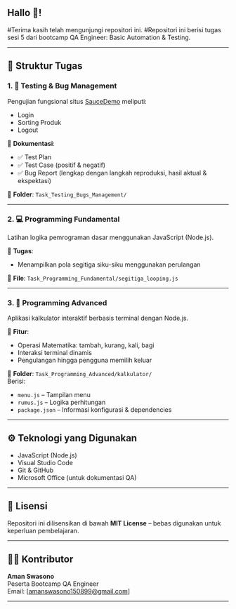 ## Hallo 👋! 
#Terima kasih telah mengunjungi repositori ini.
#Repositori ini berisi tugas sesi 5 dari bootcamp QA Engineer: Basic Automation & Testing.

---

## 📂 Struktur Tugas

### 1. 🧪 Testing & Bug Management
Pengujian fungsional situs [SauceDemo](https://www.saucedemo.com/) meliputi:
- Login  
- Sorting Produk  
- Logout  

📄 **Dokumentasi**:
- ✅ Test Plan  
- ✅ Test Case (positif & negatif)  
- ✅ Bug Report (lengkap dengan langkah reproduksi, hasil aktual & ekspektasi)

📁 **Folder**: `Task_Testing_Bugs_Management/`

---

### 2. 💻 Programming Fundamental  
Latihan logika pemrograman dasar menggunakan JavaScript (Node.js).

📄 **Tugas**:
- Menampilkan pola segitiga siku-siku menggunakan perulangan

📁 **File**: `Task_Programming_Fundamental/segitiga_looping.js`

---

### 3. 🚀 Programming Advanced  
Aplikasi kalkulator interaktif berbasis terminal dengan Node.js.

📄 **Fitur**:
- Operasi Matematika: tambah, kurang, kali, bagi  
- Interaksi terminal dinamis  
- Pengulangan hingga pengguna memilih keluar

📁 **Folder**: `Task_Programming_Advanced/kalkulator/`  
Berisi:
- `menu.js` – Tampilan menu  
- `rumus.js` – Logika perhitungan  
- `package.json` – Informasi konfigurasi & dependencies

---

## ⚙️ Teknologi yang Digunakan
- JavaScript (Node.js)  
- Visual Studio Code  
- Git & GitHub  
- Microsoft Office (untuk dokumentasi QA)

---

## 📌 Lisensi
Repositori ini dilisensikan di bawah **MIT License** – bebas digunakan untuk keperluan pembelajaran.

---

## 🙋‍♂️ Kontributor
**Aman Swasono**  
Peserta Bootcamp QA Engineer  
Email: [amanswasono150899@gmail.com] 

---
